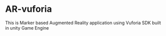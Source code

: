 # AR-vuforia
This is Marker based Augmented Reality application using Vuforia SDK built in unity Game Engine

